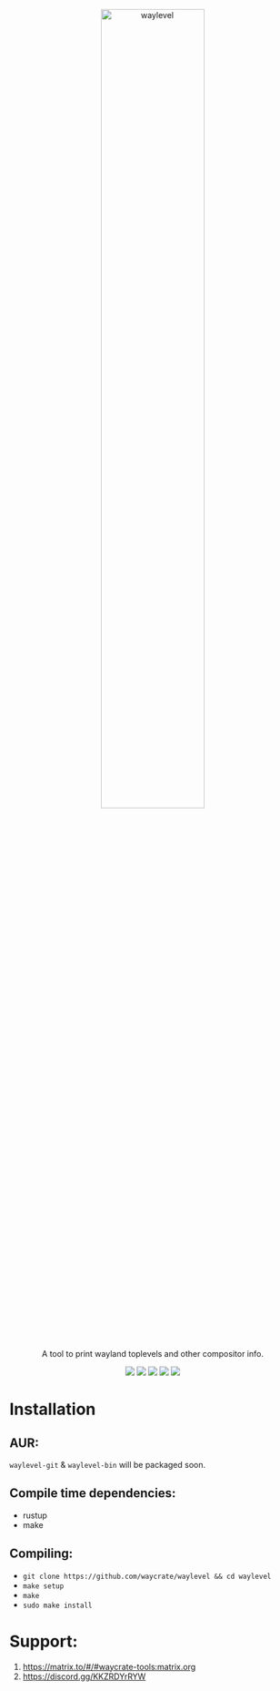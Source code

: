 <p align=center>
  <img src="https://git.sr.ht/~shinyzenith/waylevel/blob/main/docs/assets/waylevel.png" alt=waylevel width=60%>
  <p align=center>A tool to print wayland toplevels and other compositor info.</p>
  
  <p align="center">
  <a href="./LICENSE.md"><img src="https://img.shields.io/github/license/waycrate/waylevel?style=flat-square&logo=appveyor"></a>
  <img src="https://img.shields.io/badge/cargo-v1.0.0-green?style=flat-square&logo=appveyor">
  <img src="https://img.shields.io/github/issues/waycrate/waylevel?style=flat-square&logo=appveyor">
  <img src="https://img.shields.io/github/forks/waycrate/waylevel?style=flat-square&logo=appveyor">
  <img src="https://img.shields.io/github/stars/waycrate/waylevel?style=flat-square&logo=appveyor">
  </p>
</p>

# Installation

## AUR:
`waylevel-git` & `waylevel-bin` will be packaged soon.

## Compile time dependencies:
-   rustup
-   make

## Compiling:
-   `git clone https://github.com/waycrate/waylevel && cd waylevel`
-   `make setup`
-   `make`
-   `sudo make install`

# Support:

1) https://matrix.to/#/#waycrate-tools:matrix.org
2) https://discord.gg/KKZRDYrRYW
